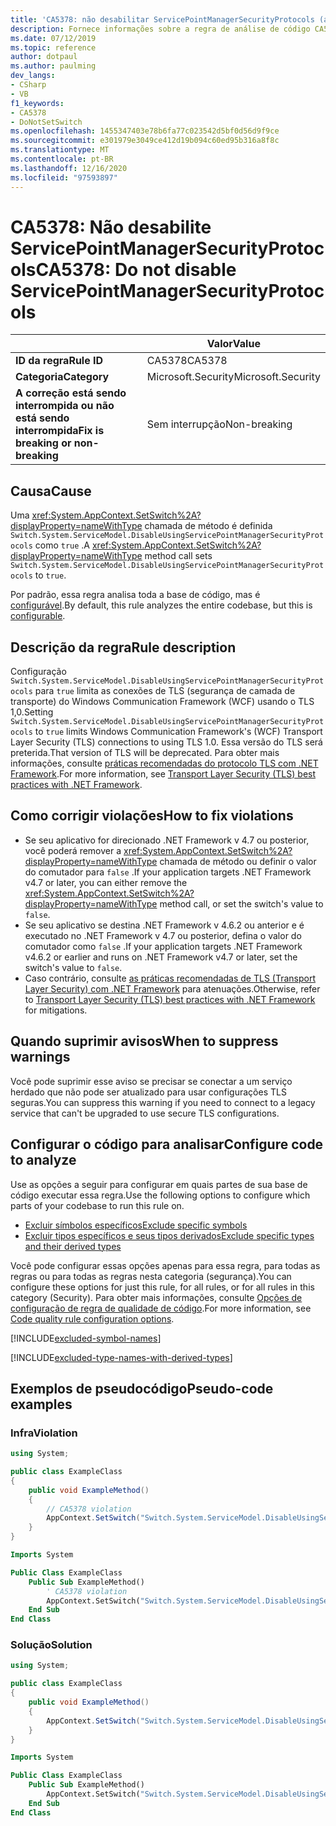 ```yaml
---
title: 'CA5378: não desabilitar ServicePointManagerSecurityProtocols (análise de código)'
description: Fornece informações sobre a regra de análise de código CA5378, incluindo causas, como corrigir violações e quando suprimir.
ms.date: 07/12/2019
ms.topic: reference
author: dotpaul
ms.author: paulming
dev_langs:
- CSharp
- VB
f1_keywords:
- CA5378
- DoNotSetSwitch
ms.openlocfilehash: 1455347403e78b6fa77c023542d5bf0d56d9f9ce
ms.sourcegitcommit: e301979e3049ce412d19b094c60ed95b316a8f8c
ms.translationtype: MT
ms.contentlocale: pt-BR
ms.lasthandoff: 12/16/2020
ms.locfileid: "97593897"
---
```

# <a name="ca5378-do-not-disable-servicepointmanagersecurityprotocols"></a><span data-ttu-id="b3ad0-103">CA5378: Não desabilite ServicePointManagerSecurityProtocols</span><span class="sxs-lookup"><span data-stu-id="b3ad0-103">CA5378: Do not disable ServicePointManagerSecurityProtocols</span></span>

| | <span data-ttu-id="b3ad0-104">Valor</span><span class="sxs-lookup"><span data-stu-id="b3ad0-104">Value</span></span> |
|-|-|
| <span data-ttu-id="b3ad0-105">**ID da regra**</span><span class="sxs-lookup"><span data-stu-id="b3ad0-105">**Rule ID**</span></span> |<span data-ttu-id="b3ad0-106">CA5378</span><span class="sxs-lookup"><span data-stu-id="b3ad0-106">CA5378</span></span>|
| <span data-ttu-id="b3ad0-107">**Categoria**</span><span class="sxs-lookup"><span data-stu-id="b3ad0-107">**Category**</span></span> |<span data-ttu-id="b3ad0-108">Microsoft.Security</span><span class="sxs-lookup"><span data-stu-id="b3ad0-108">Microsoft.Security</span></span>|
| <span data-ttu-id="b3ad0-109">**A correção está sendo interrompida ou não está sendo interrompida**</span><span class="sxs-lookup"><span data-stu-id="b3ad0-109">**Fix is breaking or non-breaking**</span></span> |<span data-ttu-id="b3ad0-110">Sem interrupção</span><span class="sxs-lookup"><span data-stu-id="b3ad0-110">Non-breaking</span></span>|

## <a name="cause"></a><span data-ttu-id="b3ad0-111">Causa</span><span class="sxs-lookup"><span data-stu-id="b3ad0-111">Cause</span></span>

<span data-ttu-id="b3ad0-112">Uma <xref:System.AppContext.SetSwitch%2A?displayProperty=nameWithType> chamada de método é definida `Switch.System.ServiceModel.DisableUsingServicePointManagerSecurityProtocols` como `true` .</span><span class="sxs-lookup"><span data-stu-id="b3ad0-112">A <xref:System.AppContext.SetSwitch%2A?displayProperty=nameWithType> method call sets `Switch.System.ServiceModel.DisableUsingServicePointManagerSecurityProtocols` to `true`.</span></span>

<span data-ttu-id="b3ad0-113">Por padrão, essa regra analisa toda a base de código, mas é [configurável](#configure-code-to-analyze).</span><span class="sxs-lookup"><span data-stu-id="b3ad0-113">By default, this rule analyzes the entire codebase, but this is [configurable](#configure-code-to-analyze).</span></span>

## <a name="rule-description"></a><span data-ttu-id="b3ad0-114">Descrição da regra</span><span class="sxs-lookup"><span data-stu-id="b3ad0-114">Rule description</span></span>

<span data-ttu-id="b3ad0-115">Configuração `Switch.System.ServiceModel.DisableUsingServicePointManagerSecurityProtocols` para `true` limita as conexões de TLS (segurança de camada de transporte) do Windows Communication Framework (WCF) usando o TLS 1,0.</span><span class="sxs-lookup"><span data-stu-id="b3ad0-115">Setting `Switch.System.ServiceModel.DisableUsingServicePointManagerSecurityProtocols` to `true` limits Windows Communication Framework's (WCF) Transport Layer Security (TLS) connections to using TLS 1.0.</span></span> <span data-ttu-id="b3ad0-116">Essa versão do TLS será preterida.</span><span class="sxs-lookup"><span data-stu-id="b3ad0-116">That version of TLS will be deprecated.</span></span> <span data-ttu-id="b3ad0-117">Para obter mais informações, consulte [práticas recomendadas do protocolo TLS com .NET Framework](../../../framework/network-programming/tls.md#switchsystemservicemodeldisableusingservicepointmanagersecurityprotocols).</span><span class="sxs-lookup"><span data-stu-id="b3ad0-117">For more information, see [Transport Layer Security (TLS) best practices with .NET Framework](../../../framework/network-programming/tls.md#switchsystemservicemodeldisableusingservicepointmanagersecurityprotocols).</span></span>

## <a name="how-to-fix-violations"></a><span data-ttu-id="b3ad0-118">Como corrigir violações</span><span class="sxs-lookup"><span data-stu-id="b3ad0-118">How to fix violations</span></span>

- <span data-ttu-id="b3ad0-119">Se seu aplicativo for direcionado .NET Framework v 4.7 ou posterior, você poderá remover a <xref:System.AppContext.SetSwitch%2A?displayProperty=nameWithType> chamada de método ou definir o valor do comutador para `false` .</span><span class="sxs-lookup"><span data-stu-id="b3ad0-119">If your application targets .NET Framework v4.7 or later, you can either remove the <xref:System.AppContext.SetSwitch%2A?displayProperty=nameWithType> method call, or set the switch's value to `false`.</span></span>
- <span data-ttu-id="b3ad0-120">Se seu aplicativo se destina .NET Framework v 4.6.2 ou anterior e é executado no .NET Framework v 4.7 ou posterior, defina o valor do comutador como `false` .</span><span class="sxs-lookup"><span data-stu-id="b3ad0-120">If your application targets .NET Framework v4.6.2 or earlier and runs on .NET Framework v4.7 or later, set the switch's value to `false`.</span></span>
- <span data-ttu-id="b3ad0-121">Caso contrário, consulte [as práticas recomendadas de TLS (Transport Layer Security) com .NET Framework](../../../framework/network-programming/tls.md) para atenuações.</span><span class="sxs-lookup"><span data-stu-id="b3ad0-121">Otherwise, refer to [Transport Layer Security (TLS) best practices with .NET Framework](../../../framework/network-programming/tls.md) for mitigations.</span></span>

## <a name="when-to-suppress-warnings"></a><span data-ttu-id="b3ad0-122">Quando suprimir avisos</span><span class="sxs-lookup"><span data-stu-id="b3ad0-122">When to suppress warnings</span></span>

<span data-ttu-id="b3ad0-123">Você pode suprimir esse aviso se precisar se conectar a um serviço herdado que não pode ser atualizado para usar configurações TLS seguras.</span><span class="sxs-lookup"><span data-stu-id="b3ad0-123">You can suppress this warning if you need to connect to a legacy service that can't be upgraded to use secure TLS configurations.</span></span>

## <a name="configure-code-to-analyze"></a><span data-ttu-id="b3ad0-124">Configurar o código para analisar</span><span class="sxs-lookup"><span data-stu-id="b3ad0-124">Configure code to analyze</span></span>

<span data-ttu-id="b3ad0-125">Use as opções a seguir para configurar em quais partes de sua base de código executar essa regra.</span><span class="sxs-lookup"><span data-stu-id="b3ad0-125">Use the following options to configure which parts of your codebase to run this rule on.</span></span>

- [<span data-ttu-id="b3ad0-126">Excluir símbolos específicos</span><span class="sxs-lookup"><span data-stu-id="b3ad0-126">Exclude specific symbols</span></span>](#exclude-specific-symbols)
- [<span data-ttu-id="b3ad0-127">Excluir tipos específicos e seus tipos derivados</span><span class="sxs-lookup"><span data-stu-id="b3ad0-127">Exclude specific types and their derived types</span></span>](#exclude-specific-types-and-their-derived-types)

<span data-ttu-id="b3ad0-128">Você pode configurar essas opções apenas para essa regra, para todas as regras ou para todas as regras nesta categoria (segurança).</span><span class="sxs-lookup"><span data-stu-id="b3ad0-128">You can configure these options for just this rule, for all rules, or for all rules in this category (Security).</span></span> <span data-ttu-id="b3ad0-129">Para obter mais informações, consulte [Opções de configuração de regra de qualidade de código](../code-quality-rule-options.md).</span><span class="sxs-lookup"><span data-stu-id="b3ad0-129">For more information, see [Code quality rule configuration options](../code-quality-rule-options.md).</span></span>

[!INCLUDE[excluded-symbol-names](~/includes/code-analysis/excluded-symbol-names.md)]

[!INCLUDE[excluded-type-names-with-derived-types](~/includes/code-analysis/excluded-type-names-with-derived-types.md)]

## <a name="pseudo-code-examples"></a><span data-ttu-id="b3ad0-130">Exemplos de pseudocódigo</span><span class="sxs-lookup"><span data-stu-id="b3ad0-130">Pseudo-code examples</span></span>

### <a name="violation"></a><span data-ttu-id="b3ad0-131">Infra</span><span class="sxs-lookup"><span data-stu-id="b3ad0-131">Violation</span></span>

```csharp
using System;

public class ExampleClass
{
    public void ExampleMethod()
    {
        // CA5378 violation
        AppContext.SetSwitch("Switch.System.ServiceModel.DisableUsingServicePointManagerSecurityProtocols", true);
    }
}
```

```vb
Imports System

Public Class ExampleClass
    Public Sub ExampleMethod()
        ' CA5378 violation
        AppContext.SetSwitch("Switch.System.ServiceModel.DisableUsingServicePointManagerSecurityProtocols", true)
    End Sub
End Class
```

### <a name="solution"></a><span data-ttu-id="b3ad0-132">Solução</span><span class="sxs-lookup"><span data-stu-id="b3ad0-132">Solution</span></span>

```csharp
using System;

public class ExampleClass
{
    public void ExampleMethod()
    {
        AppContext.SetSwitch("Switch.System.ServiceModel.DisableUsingServicePointManagerSecurityProtocols", false);
    }
}
```

```vb
Imports System

Public Class ExampleClass
    Public Sub ExampleMethod()
        AppContext.SetSwitch("Switch.System.ServiceModel.DisableUsingServicePointManagerSecurityProtocols", false)
    End Sub
End Class
```
